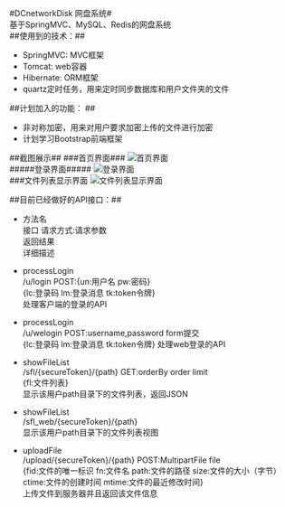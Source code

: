 #DCnetworkDisk 网盘系统#  
基于SpringMVC、MySQL、Redis的网盘系统  
##使用到的技术：##  
 * SpringMVC: MVC框架  
 * Tomcat: web容器  
 * Hibernate: ORM框架  
 * quartz定时任务，用来定时同步数据库和用户文件夹的文件
 
##计划加入的功能： ## 
 * 非对称加密，用来对用户要求加密上传的文件进行加密  
 * 计划学习Bootstrap前端框架  
 
##截图展示##
###首页界面###
![首页界面](/screenshot/index.png)  
#####登录界面#####
![登录界面](/screenshot/sign_in.png)  
###文件列表显示界面
![文件列表显示界面](/screenshot/show_file_list.png)  

##目前已经做好的API接口：##
- 方法名  
接口 请求方式:请求参数  
返回结果  
详细描述  

- processLogin  
/u/login POST:{un:用户名 pw:密码}  	
{lc:登录码 lm:登录消息 tk:token令牌}  	
处理客户端的登录的API  

- processLogin    
/u/welogin POST:username,password form提交	
{lc:登录码 lm:登录消息 tk:token令牌}	
处理web登录的API  

- showFileList	
/sfl/{secureToken}/{path} GET:orderBy order limit  	
{fl:文件列表}	
显示该用户path目录下的文件列表，返回JSON  

- showFileList	 
/sfl_web/{secureToken}/{path}   
显示该用户path目录下的文件列表视图

- uploadFile	
/upload/{secureToken}/{path} POST:MultipartFile file  	
{fid:文件的唯一标识 fn:文件名 path:文件的路径 size:文件的大小（字节） ctime:文件的创建时间 mtime:文件的最近修改时间}  	
上传文件到服务器并且返回该文件信息  
